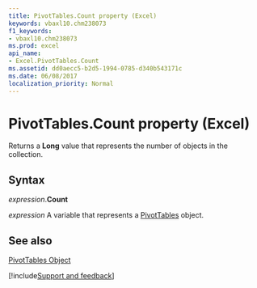 ```yaml
---
title: PivotTables.Count property (Excel)
keywords: vbaxl10.chm238073
f1_keywords:
- vbaxl10.chm238073
ms.prod: excel
api_name:
- Excel.PivotTables.Count
ms.assetid: dd0aecc5-b2d5-1994-0785-d340b543171c
ms.date: 06/08/2017
localization_priority: Normal
---
```



# PivotTables.Count property (Excel)

Returns a  **Long** value that represents the number of objects in the collection.


## Syntax

_expression_.**Count**

_expression_ A variable that represents a [PivotTables](Excel.PivotTables.md) object.


## See also


[PivotTables Object](Excel.PivotTables.md)

[!include[Support and feedback](~/includes/feedback-boilerplate.md)]